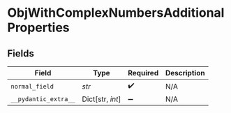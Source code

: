 # ObjWithComplexNumbersAdditionalProperties


## Fields

| Field                | Type                 | Required             | Description          |
| -------------------- | -------------------- | -------------------- | -------------------- |
| `normal_field`       | *str*                | :heavy_check_mark:   | N/A                  |
| `__pydantic_extra__` | Dict[str, *int*]     | :heavy_minus_sign:   | N/A                  |